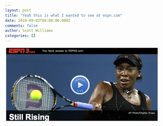 ```yaml
---
layout: post
title: "Yeah this is what I wanted to see at espn.com"
date: 2010-09-03T00:00:00.000Z
comments: false
author: Scott Williams
categories: []
---
```

<img src="./1283565591000.jpg">